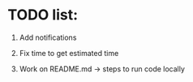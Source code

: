 # TODO list:

1. Add notifications
2. Fix time to get estimated time 

1. Work on README.md -> steps to run code locally
